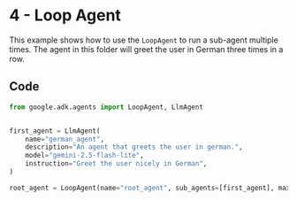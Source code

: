 # 4 - Loop Agent

This example shows how to use the `LoopAgent` to run a sub-agent multiple times. The agent in this folder will greet the user in German three times in a row.

## Code

```python
from google.adk.agents import LoopAgent, LlmAgent


first_agent = LlmAgent(
    name="german_agent",
    description="An agent that greets the user in german.",
    model="gemini-2.5-flash-lite",
    instruction="Greet the user nicely in German",
)

root_agent = LoopAgent(name="root_agent", sub_agents=[first_agent], max_iterations=3)
```
